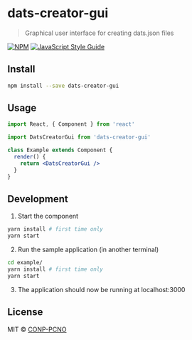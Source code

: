 # dats-creator-gui

> Graphical user interface for creating dats.json files

[![NPM](https://img.shields.io/npm/v/dats-creator-gui.svg)](https://www.npmjs.com/package/dats-creator-gui) [![JavaScript Style Guide](https://img.shields.io/badge/code_style-standard-brightgreen.svg)](https://standardjs.com)

## Install

```bash
npm install --save dats-creator-gui
```

## Usage

```jsx
import React, { Component } from 'react'

import DatsCreatorGui from 'dats-creator-gui'

class Example extends Component {
  render() {
    return <DatsCreatorGui />
  }
}
```

## Development

1. Start the component
```bash
yarn install # first time only
yarn start
```

2. Run the sample application (in another terminal)
```bash
cd example/
yarn install # first time only
yarn start
```

3. The application should now be running at localhost:3000

## License

MIT © [CONP-PCNO](https://github.com/CONP-PCNO)
